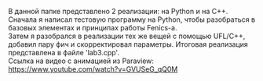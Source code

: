 В данной папке представлено 2 реализации: на Python и на C++. <br />
Сначала я написал тестовую программу на Python, чтобы разобраться в базовых элементах и принципах работы Fenics-а. <br />
Затем я разобрался в реализации тех же вещей с помощью UFL/C++, добавил пару фич и скорректировал параметры. Итоговая реализация представлена в файле 'lab3.cpp'. <br />
Ссылка на видео с анимацией из Paraview: https://www.youtube.com/watch?v=GVUSeG_qQ0M 
